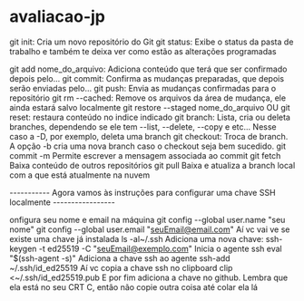 # avaliacao-jp

git init:
  Cria um novo repositório do Git
git status:
  Exibe o status da pasta de trabalho e também te deixa ver como estão as alterações programadas

git add nome_do_arquivo:
  Adiciona conteúdo que terá que ser confirmado depois pelo...
git commit:
  Confirma as mudanças preparadas, que depois serão enviadas pelo...
git push:
  Envia as mudanças confirmadas para o repositório
git rm --cached:
  Remove os arquivos da área de mudança, ele ainda estará salvo localmente
git restore --staged nome_do_arquivo OU git reset:
  restaura conteúdo no indice indicado
git branch:
  Lista, cria ou deleta branches, dependendo se ele tem --list, --delete, --copy e etc...
  Nesse caso a -D, por exemplo, deleta uma branch
git checkout:
  Troca de branch. A opção -b cria uma nova branch caso o checkout seja bem sucedido.
git commit -m <Mensagem>
  Permite escrever a mensagem associada ao commit
git fetch
  Baixa conteúdo de outros repositórios
git pull
  Baixa e atualiza a branch local com a que está atualmente na nuvem

----------- Agora vamos às instruções para configurar uma chave SSH localmente -----------------

onfigura seu nome e email na máquina
  git config --global user.name "seu nome"
  git config --global user.email "seuEmail@email.com"
Aí vc vai ve se existe uma chave já instalada
  ls -al~/.ssh
Adiciona uma nova chave:
  ssh-keygen -t ed25519 -C "seuEmail@exemplo.com"
Inicia o agente ssh
  eval "$(ssh-agent -s)"
Adiciona a chave ssh ao agente
  ssh-add ~/.ssh/id_ed25519
Aí vc copia a chave ssh no clipboard
  clip <~/.ssh/id_ed25519.pub
E por fim adiciona a chave no github. Lembra que ela está no seu CRT C, então não copie outra coisa até colar ela lá
